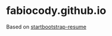 # fabiocody.github.io

Based on [startbootstrap-resume](https://github.com/BlackrockDigital/startbootstrap-resume)
